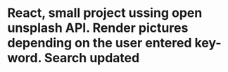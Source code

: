 # React, small project ussing open unsplash API. Render pictures depending on the user entered key-word. Search updated
